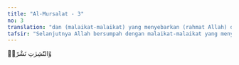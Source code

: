```yaml
---
title: "Al-Mursalat - 3"
no: 3
translation: "dan (malaikat-malaikat) yang menyebarkan (rahmat Allah) dengan seluas-luasnya,"
tafsir: "Selanjutnya Allah bersumpah dengan malaikat-malaikat yang menyebarkan rahmat-Nya seluas-luasnya. Terdapat berbagai macam penafsiran tentang kata an-nasyirat di sini. Ada yang mengartikannya dengan malaikat yang menebarkan maut kepada orang yang ditetapkan kematiannya tanpa diketahui sedikit pun. Ada pula yang menafsirkannya dengan malaikat yang menebarkan dan meratakan syariat-syariat Allah kepada sekalian nabi dan rasul-Nya."
---
```


وَّالنّٰشِرٰتِ نَشْرًاۙ
